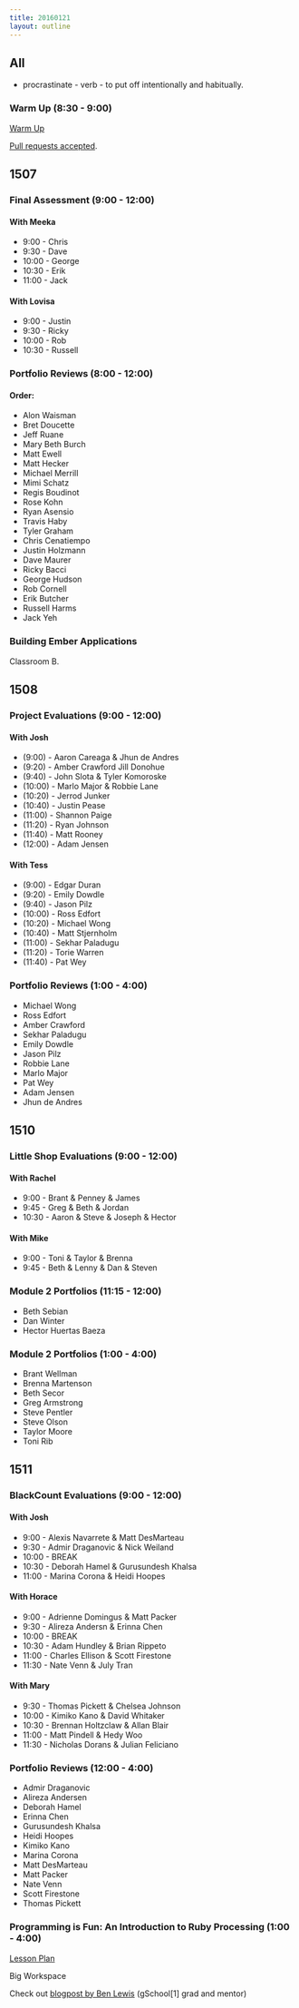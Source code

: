 ```yaml
---
title: 20160121
layout: outline
---
```


## All

* procrastinate - verb - to put off intentionally and habitually.

### Warm Up (8:30 - 9:00)

[Warm Up](https://thewarmup.herokuapp.com)

[Pull requests accepted](https://github.com/mikedao/the-warm-up).


## 1507

### Final Assessment (9:00 - 12:00)

#### With Meeka
* 9:00 - Chris
* 9:30 - Dave
* 10:00 - George
* 10:30 - Erik
* 11:00 - Jack

#### With Lovisa
* 9:00 - Justin
* 9:30 - Ricky
* 10:00 - Rob
* 10:30 - Russell

### Portfolio Reviews (8:00 - 12:00)

#### Order:
* Alon Waisman
* Bret Doucette
* Jeff Ruane
* Mary Beth Burch
* Matt Ewell
* Matt Hecker
* Michael Merrill
* Mimi Schatz
* Regis Boudinot
* Rose Kohn
* Ryan Asensio
* Travis Haby
* Tyler Graham
* Chris Cenatiempo
* Justin Holzmann
* Dave Maurer
* Ricky Bacci
* George Hudson
* Rob Cornell
* Erik Butcher
* Russell Harms
* Jack Yeh


### Building Ember Applications

Classroom B.


## 1508

### Project Evaluations (9:00 - 12:00)

#### With Josh

* (9:00) - Aaron Careaga & Jhun de Andres
* (9:20) - Amber Crawford Jill Donohue
* (9:40) - John Slota & Tyler Komoroske
* (10:00) - Marlo Major & Robbie Lane
* (10:20) - Jerrod Junker
* (10:40) - Justin Pease
* (11:00) - Shannon Paige
* (11:20) - Ryan Johnson
* (11:40) - Matt Rooney
* (12:00) - Adam Jensen

#### With Tess

* (9:00) - Edgar Duran
* (9:20) - Emily Dowdle
* (9:40) - Jason Pilz
* (10:00) - Ross Edfort
* (10:20) - Michael Wong
* (10:40) - Matt Stjernholm
* (11:00) - Sekhar Paladugu
* (11:20) - Torie Warren
* (11:40) - Pat Wey

### Portfolio Reviews (1:00 - 4:00)

* Michael Wong
* Ross Edfort
* Amber Crawford
* Sekhar Paladugu
* Emily Dowdle
* Jason Pilz
* Robbie Lane
* Marlo Major
* Pat Wey
* Adam Jensen
* Jhun de Andres

## 1510

### Little Shop Evaluations (9:00 - 12:00)

#### With Rachel
* 9:00 - Brant & Penney & James
* 9:45 - Greg & Beth & Jordan
* 10:30 - Aaron & Steve & Joseph & Hector

#### With Mike
* 9:00 - Toni & Taylor & Brenna
* 9:45 - Beth & Lenny & Dan & Steven

### Module 2 Portfolios (11:15 - 12:00)

* Beth Sebian
* Dan Winter
* Hector Huertas Baeza

### Module 2 Portfolios (1:00 - 4:00)

* Brant Wellman
* Brenna Martenson
* Beth Secor
* Greg Armstrong
* Steve Pentler
* Steve Olson
* Taylor Moore
* Toni Rib

## 1511

### BlackCount Evaluations (9:00 - 12:00)

#### With Josh
* 9:00 - Alexis Navarrete & Matt DesMarteau
* 9:30 - Admir Draganovic & Nick Weiland
* 10:00 - BREAK
* 10:30 - Deborah Hamel & Gurusundesh Khalsa
* 11:00 - Marina Corona & Heidi Hoopes

#### With Horace
* 9:00 - Adrienne Domingus & Matt Packer
* 9:30 - Alireza Andersn & Erinna Chen
* 10:00 - BREAK
* 10:30 - Adam Hundley & Brian Rippeto
* 11:00 - Charles Ellison & Scott Firestone
* 11:30 - Nate Venn & July Tran

#### With Mary
* 9:30 - Thomas Pickett & Chelsea Johnson
* 10:00 - Kimiko Kano & David Whitaker
* 10:30 - Brennan Holtzclaw & Allan Blair
* 11:00 - Matt Pindell & Hedy Woo
* 11:30 - Nicholas Dorans & Julian Feliciano

### Portfolio Reviews (12:00 - 4:00)

* Admir Draganovic
* Alireza Andersen
* Deborah Hamel
* Erinna Chen
* Gurusundesh Khalsa
* Heidi Hoopes
* Kimiko Kano
* Marina Corona
* Matt DesMarteau
* Matt Packer
* Nate Venn
* Scott Firestone
* Thomas Pickett



### Programming is Fun: An Introduction to Ruby Processing (1:00 - 4:00)

[Lesson Plan](https://github.com/stevekinney/ruby-processing-session)

Big Workspace

Check out [blogpost by Ben Lewis](https://quickleft.com/blog/getting-started-ruby-processing/) (gSchool[1] grad and mentor)
